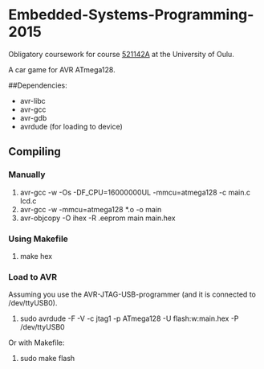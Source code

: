 # Embedded-Systems-Programming-2015
Obligatory coursework for course [521142A](https://weboodi.oulu.fi/oodi/opintjakstied.jsp?MD5avain=&Kieli=1&OpinKohd=16913373&OnkoIlmKelp=1&takaisin=ilmsuor.jsp&haettuOrg=-1&sortJarj=2&Kieli=1&NimiTunniste=embedded&AlkPvm=&PaatPvm=&Selite=&Sivu=0&haettuOpas=-1&haettuOppAin=&haettuLk=-1&haettuOpetKiel=-1&haeOpetTap=haeopetustapahtumat&haeVainIlmKelp=0&haeMyosAlemOrg=1&eHOPSopinkohtlaj=&eHOPSpaluusivu=&eHOPSilmsuor=1) at the University of Oulu.

A car game for AVR ATmega128.

##Dependencies:
  * avr-libc
  * avr-gcc
  * avr-gdb
  * avrdude (for loading to device)

## Compiling
### Manually
  1. avr-gcc -w -Os -DF_CPU=16000000UL -mmcu=atmega128 -c main.c lcd.c
  2. avr-gcc -w -mmcu=atmega128 *.o -o main
  3. avr-objcopy -O ihex -R .eeprom main main.hex

### Using Makefile
  1. make hex

### Load to AVR
 Assuming you use the AVR-JTAG-USB-programmer (and it is connected to /dev/ttyUSB0).
  1. sudo avrdude -F -V -c jtag1 -p ATmega128 -U flash:w:main.hex -P /dev/ttyUSB0
 
 Or with Makefile:
  1. sudo make flash
